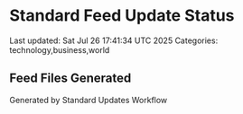 # Standard Feed Update Status
Last updated: Sat Jul 26 17:41:34 UTC 2025
Categories: technology,business,world

## Feed Files Generated

Generated by Standard Updates Workflow
